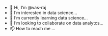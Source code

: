 - 👋 Hi, I’m @vas-raj
- 👀 I’m interested in data science...
- 🌱 I’m currently learning data science...
- 💞️ I’m looking to collaborate on data analytcs...
- 📫 How to reach me ...

<!---
vas-raj/vas-raj is a ✨ special ✨ repository because its `README.md` (this file) appears on your GitHub profile.
You can click the Preview link to take a look at your changes.
--->
